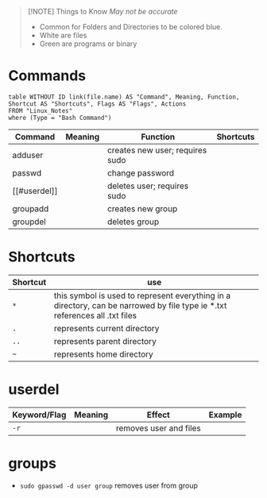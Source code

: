
> [!NOTE] Things to Know
> *May not be accurate*
> - Common for Folders and Directories to be colored blue.
> - White are files
> - Green are programs or binary
# Commands

```dataview
table WITHOUT ID link(file.name) AS "Command", Meaning, Function, Shortcut AS "Shortcuts", Flags AS "Flags", Actions
FROM "Linux_Notes"
where (Type = "Bash Command") 
```

| Command      | Meaning | Function                        | Shortcuts |
| ------------ | ------- | ------------------------------- | --------- |
| adduser      |         | creates new user; requires sudo |           |
| passwd       |         | change password                 |           |
| [[#userdel]] |         | deletes user; requires sudo     |           |
| groupadd     |         | creates new group               |           |
| groupdel     |         | deletes group                   |           |
# Shortcuts

| Shortcut | use                                                                                                                         |
| -------- | --------------------------------------------------------------------------------------------------------------------------- |
| `*`      | this symbol is used to represent everything in a directory, can be narrowed by file type ie *.txt references all .txt files |
| `.`      | represents current directory                                                                                                |
| `..`     | represents parent directory                                                                                                 |
| `~`      | represents home directory                                                                                                   |
# userdel
| Keyword/Flag | Meaning | Effect                 | Example |
| ------------ | ------- | ---------------------- | ------- |
| `-r`         |         | removes user and files |         |
# groups

- `sudo gpasswd -d user group`   removes user from group